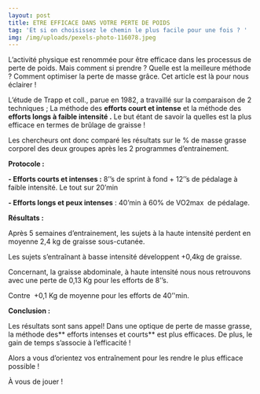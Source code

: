 ```yaml
---
layout: post
title: ETRE EFFICACE DANS VOTRE PERTE DE POIDS
tag: 'Et si on choisissez le chemin le plus facile pour une fois ? '
img: /img/uploads/pexels-photo-116078.jpeg
---
```

L’activité physique est renommée pour être efficace dans les processus de perte de poids.
Mais comment si prendre ? Quelle est la meilleure méthode ? Comment optimiser la perte
de masse grâce. Cet article est là pour nous éclairer !

L’étude de Trapp et coll., parue en 1982, a travaillé sur la comparaison de 2 techniques ;
La méthode des **efforts court et intense** et la méthode des **efforts longs à faible intensité .** Le
but étant de savoir la quelles est la plus efficace en termes de brûlage de graisse !

Les chercheurs ont donc comparé les résultats sur le % de masse grasse corporel des deux
groupes après les 2 programmes d’entrainement.

**Protocole :**

**- Efforts courts et intenses :** 8’’s de sprint à fond \+ 12’’s de pédalage à faible intensité. Le tout sur 20’min

**- Efforts longs et peux intenses** : 40’min à 60% de VO2max  de pédalage.

**Résultats :**

Après 5 semaines d’entrainement, les sujets à la haute intensité perdent en moyenne 2,4
kg de graisse sous-cutanée.

Les sujets s’entraînant à basse intensité développent
\+0,4kg de graisse.

Concernant, la graisse abdominale, à haute intensité nous nous retrouvons avec une perte
de 0,13 Kg pour les efforts de 8’’s.

Contre  \+0,1 Kg de moyenne pour les efforts de 40’'min.

**Conclusion :**

Les résultats sont sans appel! Dans une optique de perte de masse grasse, la méthode des\*\* efforts intenses et courts\*\* est plus efficaces. De plus, le gain de temps s’associe à l’efficacité !

Alors a vous d’orientez vos entraînement pour les rendre le plus efficace possible !

À vous de jouer !



